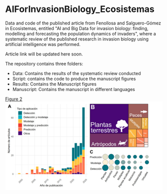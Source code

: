 # AIForInvasionBiology_Ecosistemas
Data and code of the published article from Fenollosa and Salguero-Gómez in Ecosistemas, entitled "AI and Big Data for invasion biology: finding, modelling and forecasting the population dynamics of invaders", where a systematic review of the published research in invasion biology using artificial intelligence was performed. 

Article link will be updated here soon.

The repository contains three folders: 
- Data: Contains the results of the systematic review conducted
- Script: contains the code to produce the manuscript figures
- Results: Contains the Manuscript figures
- Manuscript: Contains the manuscript in different languages

[Figure 2](https://github.com/erolafr/AIForInvasionBiology_Ecosistemas/blob/main/Results/Figure2.jpg)
![screenshot](Results/Figure2.jpg)
